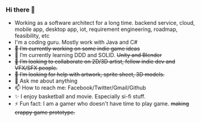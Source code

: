 ### Hi there 👋

<!--
**maxiwu/maxiwu** is a ✨ _special_ ✨ repository because its `README.md` (this file) appears on your GitHub profile.

Here are some ideas to get you started:
-->
- Working as a software architect for a long time. backend service, cloud, mobile app, desktop app, iot, requirement engineering, roadmap, feasibility, etc
- I'm a coding guru. Mostly work with Java and C#
- ~~🔭 I’m currently working on some indie game ideas~~
- 🌱 I’m currently learning DDD and SOLID. ~~Unity and Blender~~
- ~~👯 I’m looking to collaborate on 2D/3D artist, fellow indie dev and VFX/SFX people.~~
- ~~🤔 I’m looking for help with artwork, sprite sheet, 3D models.~~
- 💬 Ask me about anything
- 📫 How to reach me: Facebook/Twitter/Gmail/Github
- ✨ I enjoy basketball and movie. Especially si-fi stuff.
- ⚡ Fun fact: I am a gamer who doesn't have time to play game. ~~making crappy game prototype.~~

